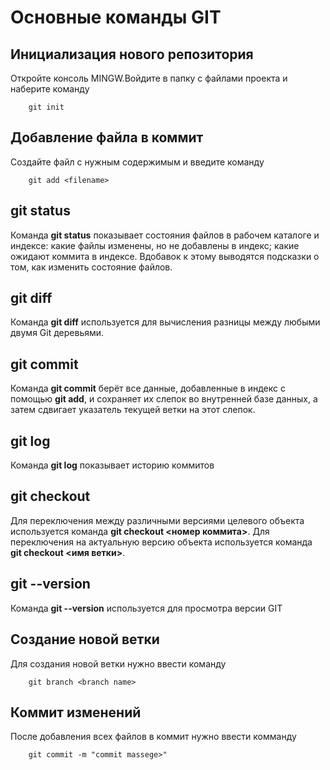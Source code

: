 # Основные команды GIT

## Инициализация нового репозитория

Откройте консоль MINGW.Войдите в папку с файлами проекта и наберите команду
```
    git init 
```

## Добавление файла в коммит

Создайте файл с нужным содержимым и введите команду
```
    git add <filename>
```

## git status

Команда **git status** показывает состояния файлов в рабочем каталоге и индексе: какие файлы изменены, но не добавлены в индекс; какие ожидают коммита в индексе. Вдобавок к этому выводятся подсказки о том, как изменить состояние файлов.

## git diff

Команда **git diff** используется для вычисления разницы между любыми двумя Git деревьями.

## git commit

Команда **git commit** берёт все данные, добавленные в индекс с помощью **git add**, и сохраняет их слепок во внутренней базе данных, а затем сдвигает указатель текущей ветки на этот слепок.

## git log

Команда **git log** показывает историю коммитов

## git checkout 

Для переключения между различными версиями целевого объекта используется команда **git checkout <номер коммита>**. Для переключения на актуальную версию объекта используется команда **git checkout <имя ветки>**.

## git --version

Команда **git --version** используется для просмотра версии GIT

## Создание новой ветки

Для создания новой ветки нужно ввести команду
```
    git branch <branch name>
```

## Коммит изменений

После добавления всех файлов в коммит нужно ввести комманду
```
    git commit -m "commit massege>"
```